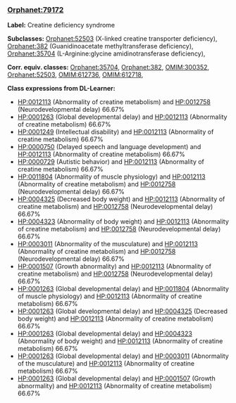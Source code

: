 
### [Orphanet:79172](http://www.orpha.net/ORDO/Orphanet_79172)
**Label:** Creatine deficiency syndrome

**Subclasses:** [Orphanet:52503](http://www.orpha.net/ORDO/Orphanet_52503) (X-linked creatine transporter deficiency), [Orphanet:382](http://www.orpha.net/ORDO/Orphanet_382) (Guanidinoacetate methyltransferase deficiency), [Orphanet:35704](http://www.orpha.net/ORDO/Orphanet_35704) (L-Arginine:glycine amidinotransferase deficiency), 

**Corr. equiv. classes:** [Orphanet:35704](http://www.orpha.net/ORDO/Orphanet_35704), [Orphanet:382](http://www.orpha.net/ORDO/Orphanet_382), [OMIM:300352](http://purl.obolibrary.org/obo/OMIM_300352), [Orphanet:52503](http://www.orpha.net/ORDO/Orphanet_52503), [OMIM:612736](http://purl.obolibrary.org/obo/OMIM_612736), [OMIM:612718](http://purl.obolibrary.org/obo/OMIM_612718), 

**Class expressions from DL-Learner:**

- [HP:0012113](http://purl.obolibrary.org/obo/HP_0012113) (Abnormality of creatine metabolism) and [HP:0012758](http://purl.obolibrary.org/obo/HP_0012758) (Neurodevelopmental delay) 66.67%
- [HP:0001263](http://purl.obolibrary.org/obo/HP_0001263) (Global developmental delay) and [HP:0012113](http://purl.obolibrary.org/obo/HP_0012113) (Abnormality of creatine metabolism) 66.67%
- [HP:0001249](http://purl.obolibrary.org/obo/HP_0001249) (Intellectual disability) and [HP:0012113](http://purl.obolibrary.org/obo/HP_0012113) (Abnormality of creatine metabolism) 66.67%
- [HP:0000750](http://purl.obolibrary.org/obo/HP_0000750) (Delayed speech and language development) and [HP:0012113](http://purl.obolibrary.org/obo/HP_0012113) (Abnormality of creatine metabolism) 66.67%
- [HP:0000729](http://purl.obolibrary.org/obo/HP_0000729) (Autistic behavior) and [HP:0012113](http://purl.obolibrary.org/obo/HP_0012113) (Abnormality of creatine metabolism) 66.67%
- [HP:0011804](http://purl.obolibrary.org/obo/HP_0011804) (Abnormality of muscle physiology) and [HP:0012113](http://purl.obolibrary.org/obo/HP_0012113) (Abnormality of creatine metabolism) and [HP:0012758](http://purl.obolibrary.org/obo/HP_0012758) (Neurodevelopmental delay) 66.67%
- [HP:0004325](http://purl.obolibrary.org/obo/HP_0004325) (Decreased body weight) and [HP:0012113](http://purl.obolibrary.org/obo/HP_0012113) (Abnormality of creatine metabolism) and [HP:0012758](http://purl.obolibrary.org/obo/HP_0012758) (Neurodevelopmental delay) 66.67%
- [HP:0004323](http://purl.obolibrary.org/obo/HP_0004323) (Abnormality of body weight) and [HP:0012113](http://purl.obolibrary.org/obo/HP_0012113) (Abnormality of creatine metabolism) and [HP:0012758](http://purl.obolibrary.org/obo/HP_0012758) (Neurodevelopmental delay) 66.67%
- [HP:0003011](http://purl.obolibrary.org/obo/HP_0003011) (Abnormality of the musculature) and [HP:0012113](http://purl.obolibrary.org/obo/HP_0012113) (Abnormality of creatine metabolism) and [HP:0012758](http://purl.obolibrary.org/obo/HP_0012758) (Neurodevelopmental delay) 66.67%
- [HP:0001507](http://purl.obolibrary.org/obo/HP_0001507) (Growth abnormality) and [HP:0012113](http://purl.obolibrary.org/obo/HP_0012113) (Abnormality of creatine metabolism) and [HP:0012758](http://purl.obolibrary.org/obo/HP_0012758) (Neurodevelopmental delay) 66.67%
- [HP:0001263](http://purl.obolibrary.org/obo/HP_0001263) (Global developmental delay) and [HP:0011804](http://purl.obolibrary.org/obo/HP_0011804) (Abnormality of muscle physiology) and [HP:0012113](http://purl.obolibrary.org/obo/HP_0012113) (Abnormality of creatine metabolism) 66.67%
- [HP:0001263](http://purl.obolibrary.org/obo/HP_0001263) (Global developmental delay) and [HP:0004325](http://purl.obolibrary.org/obo/HP_0004325) (Decreased body weight) and [HP:0012113](http://purl.obolibrary.org/obo/HP_0012113) (Abnormality of creatine metabolism) 66.67%
- [HP:0001263](http://purl.obolibrary.org/obo/HP_0001263) (Global developmental delay) and [HP:0004323](http://purl.obolibrary.org/obo/HP_0004323) (Abnormality of body weight) and [HP:0012113](http://purl.obolibrary.org/obo/HP_0012113) (Abnormality of creatine metabolism) 66.67%
- [HP:0001263](http://purl.obolibrary.org/obo/HP_0001263) (Global developmental delay) and [HP:0003011](http://purl.obolibrary.org/obo/HP_0003011) (Abnormality of the musculature) and [HP:0012113](http://purl.obolibrary.org/obo/HP_0012113) (Abnormality of creatine metabolism) 66.67%
- [HP:0001263](http://purl.obolibrary.org/obo/HP_0001263) (Global developmental delay) and [HP:0001507](http://purl.obolibrary.org/obo/HP_0001507) (Growth abnormality) and [HP:0012113](http://purl.obolibrary.org/obo/HP_0012113) (Abnormality of creatine metabolism) 66.67%


